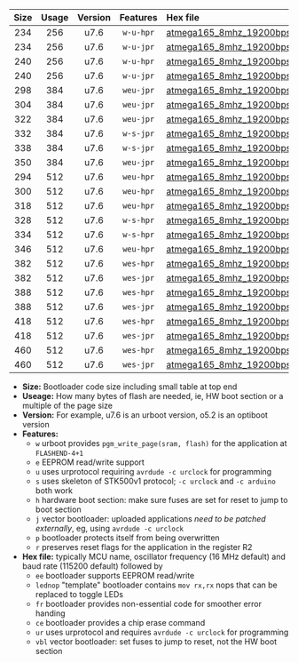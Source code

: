 |Size|Usage|Version|Features|Hex file|
|:-:|:-:|:-:|:-:|:--|
|234|256|u7.6|`w-u-hpr`|[atmega165_8mhz_19200bps_ur.hex](https://raw.githubusercontent.com/stefanrueger/urboot/main/atmega165_8mhz_19200bps_ur.hex)|
|234|256|u7.6|`w-u-jpr`|[atmega165_8mhz_19200bps_ur_vbl.hex](https://raw.githubusercontent.com/stefanrueger/urboot/main/atmega165_8mhz_19200bps_ur_vbl.hex)|
|240|256|u7.6|`w-u-hpr`|[atmega165_8mhz_19200bps_lednop_ur.hex](https://raw.githubusercontent.com/stefanrueger/urboot/main/atmega165_8mhz_19200bps_lednop_ur.hex)|
|240|256|u7.6|`w-u-jpr`|[atmega165_8mhz_19200bps_lednop_ur_vbl.hex](https://raw.githubusercontent.com/stefanrueger/urboot/main/atmega165_8mhz_19200bps_lednop_ur_vbl.hex)|
|298|384|u7.6|`weu-jpr`|[atmega165_8mhz_19200bps_ee_ur_vbl.hex](https://raw.githubusercontent.com/stefanrueger/urboot/main/atmega165_8mhz_19200bps_ee_ur_vbl.hex)|
|304|384|u7.6|`weu-jpr`|[atmega165_8mhz_19200bps_ee_lednop_ur_vbl.hex](https://raw.githubusercontent.com/stefanrueger/urboot/main/atmega165_8mhz_19200bps_ee_lednop_ur_vbl.hex)|
|322|384|u7.6|`weu-jpr`|[atmega165_8mhz_19200bps_ee_lednop_fr_ur_vbl.hex](https://raw.githubusercontent.com/stefanrueger/urboot/main/atmega165_8mhz_19200bps_ee_lednop_fr_ur_vbl.hex)|
|332|384|u7.6|`w-s-jpr`|[atmega165_8mhz_19200bps_vbl.hex](https://raw.githubusercontent.com/stefanrueger/urboot/main/atmega165_8mhz_19200bps_vbl.hex)|
|338|384|u7.6|`w-s-jpr`|[atmega165_8mhz_19200bps_lednop_vbl.hex](https://raw.githubusercontent.com/stefanrueger/urboot/main/atmega165_8mhz_19200bps_lednop_vbl.hex)|
|350|384|u7.6|`weu-jpr`|[atmega165_8mhz_19200bps_ee_lednop_fr_ce_ur_vbl.hex](https://raw.githubusercontent.com/stefanrueger/urboot/main/atmega165_8mhz_19200bps_ee_lednop_fr_ce_ur_vbl.hex)|
|294|512|u7.6|`weu-hpr`|[atmega165_8mhz_19200bps_ee_ur.hex](https://raw.githubusercontent.com/stefanrueger/urboot/main/atmega165_8mhz_19200bps_ee_ur.hex)|
|300|512|u7.6|`weu-hpr`|[atmega165_8mhz_19200bps_ee_lednop_ur.hex](https://raw.githubusercontent.com/stefanrueger/urboot/main/atmega165_8mhz_19200bps_ee_lednop_ur.hex)|
|318|512|u7.6|`weu-hpr`|[atmega165_8mhz_19200bps_ee_lednop_fr_ur.hex](https://raw.githubusercontent.com/stefanrueger/urboot/main/atmega165_8mhz_19200bps_ee_lednop_fr_ur.hex)|
|328|512|u7.6|`w-s-hpr`|[atmega165_8mhz_19200bps.hex](https://raw.githubusercontent.com/stefanrueger/urboot/main/atmega165_8mhz_19200bps.hex)|
|334|512|u7.6|`w-s-hpr`|[atmega165_8mhz_19200bps_lednop.hex](https://raw.githubusercontent.com/stefanrueger/urboot/main/atmega165_8mhz_19200bps_lednop.hex)|
|346|512|u7.6|`weu-hpr`|[atmega165_8mhz_19200bps_ee_lednop_fr_ce_ur.hex](https://raw.githubusercontent.com/stefanrueger/urboot/main/atmega165_8mhz_19200bps_ee_lednop_fr_ce_ur.hex)|
|382|512|u7.6|`wes-hpr`|[atmega165_8mhz_19200bps_ee.hex](https://raw.githubusercontent.com/stefanrueger/urboot/main/atmega165_8mhz_19200bps_ee.hex)|
|382|512|u7.6|`wes-jpr`|[atmega165_8mhz_19200bps_ee_vbl.hex](https://raw.githubusercontent.com/stefanrueger/urboot/main/atmega165_8mhz_19200bps_ee_vbl.hex)|
|388|512|u7.6|`wes-hpr`|[atmega165_8mhz_19200bps_ee_lednop.hex](https://raw.githubusercontent.com/stefanrueger/urboot/main/atmega165_8mhz_19200bps_ee_lednop.hex)|
|388|512|u7.6|`wes-jpr`|[atmega165_8mhz_19200bps_ee_lednop_vbl.hex](https://raw.githubusercontent.com/stefanrueger/urboot/main/atmega165_8mhz_19200bps_ee_lednop_vbl.hex)|
|418|512|u7.6|`wes-hpr`|[atmega165_8mhz_19200bps_ee_lednop_fr.hex](https://raw.githubusercontent.com/stefanrueger/urboot/main/atmega165_8mhz_19200bps_ee_lednop_fr.hex)|
|418|512|u7.6|`wes-jpr`|[atmega165_8mhz_19200bps_ee_lednop_fr_vbl.hex](https://raw.githubusercontent.com/stefanrueger/urboot/main/atmega165_8mhz_19200bps_ee_lednop_fr_vbl.hex)|
|460|512|u7.6|`wes-hpr`|[atmega165_8mhz_19200bps_ee_lednop_fr_ce.hex](https://raw.githubusercontent.com/stefanrueger/urboot/main/atmega165_8mhz_19200bps_ee_lednop_fr_ce.hex)|
|460|512|u7.6|`wes-jpr`|[atmega165_8mhz_19200bps_ee_lednop_fr_ce_vbl.hex](https://raw.githubusercontent.com/stefanrueger/urboot/main/atmega165_8mhz_19200bps_ee_lednop_fr_ce_vbl.hex)|

- **Size:** Bootloader code size including small table at top end
- **Useage:** How many bytes of flash are needed, ie, HW boot section or a multiple of the page size
- **Version:** For example, u7.6 is an urboot version, o5.2 is an optiboot version
- **Features:**
  + `w` urboot provides `pgm_write_page(sram, flash)` for the application at `FLASHEND-4+1`
  + `e` EEPROM read/write support
  + `u` uses urprotocol requiring `avrdude -c urclock` for programming
  + `s` uses skeleton of STK500v1 protocol; `-c urclock` and `-c arduino` both work
  + `h` hardware boot section: make sure fuses are set for reset to jump to boot section
  + `j` vector bootloader: uploaded applications *need to be patched externally*, eg, using `avrdude -c urclock`
  + `p` bootloader protects itself from being overwritten
  + `r` preserves reset flags for the application in the register R2
- **Hex file:** typically MCU name, oscillator frequency (16 MHz default) and baud rate (115200 default) followed by
  + `ee` bootloader supports EEPROM read/write
  + `lednop` "template" bootloader contains `mov rx,rx` nops that can be replaced to toggle LEDs
  + `fr` bootloader provides non-essential code for smoother error handing
  + `ce` bootloader provides a chip erase command
  + `ur` uses urprotocol and requires `avrdude -c urclock` for programming
  + `vbl` vector bootloader: set fuses to jump to reset, not the HW boot section
